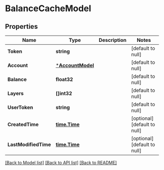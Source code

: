 # BalanceCacheModel

## Properties
Name | Type | Description | Notes
------------ | ------------- | ------------- | -------------
**Token** | **string** |  | [default to null]
**Account** | [***AccountModel**](account_model.md) |  | [default to null]
**Balance** | **float32** |  | [default to null]
**Layers** | **[]int32** |  | [default to null]
**UserToken** | **string** |  | [default to null]
**CreatedTime** | [**time.Time**](time.Time.md) |  | [optional] [default to null]
**LastModifiedTime** | [**time.Time**](time.Time.md) |  | [optional] [default to null]

[[Back to Model list]](../README.md#documentation-for-models) [[Back to API list]](../README.md#documentation-for-api-endpoints) [[Back to README]](../README.md)


